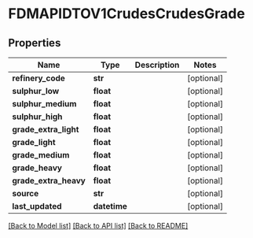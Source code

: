 # FDMAPIDTOV1CrudesCrudesGrade

## Properties
Name | Type | Description | Notes
------------ | ------------- | ------------- | -------------
**refinery_code** | **str** |  | [optional] 
**sulphur_low** | **float** |  | [optional] 
**sulphur_medium** | **float** |  | [optional] 
**sulphur_high** | **float** |  | [optional] 
**grade_extra_light** | **float** |  | [optional] 
**grade_light** | **float** |  | [optional] 
**grade_medium** | **float** |  | [optional] 
**grade_heavy** | **float** |  | [optional] 
**grade_extra_heavy** | **float** |  | [optional] 
**source** | **str** |  | [optional] 
**last_updated** | **datetime** |  | [optional] 

[[Back to Model list]](../README.md#documentation-for-models) [[Back to API list]](../README.md#documentation-for-api-endpoints) [[Back to README]](../README.md)

